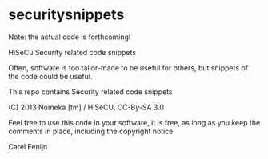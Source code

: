 securitysnippets
================

Note: the actual code is forthcoming!

HiSeCu Security related code snippets 

Often, software is too tailor-made to be useful for others, but snippets of the code could be useful.

This repo contains Security related code snippets

(C) 2013 Nomeka [tm] / HiSeCU, CC-By-SA 3.0

Feel free to use this code in your software, it is free, as long as you keep the comments in place,
including the copyright notice

Carel Fenijn 

